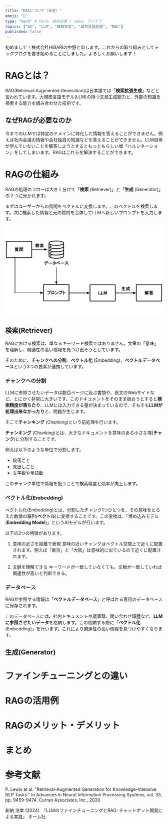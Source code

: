```yaml
---
title: "RAGについて（未定）"
emoji: "🧠"
type: "tech" # tech: 技術記事 / idea: アイデア
topics: ["AI", "LLM", "機械学習", "自然言語処理", "RAG"]
published: false
---
```


初めまして！株式会社HIBARIの中野と申します。これからの取り組みとしてテックブログを書き始めることにしました。よろしくお願いします！

# RAGとは？
RAG(Retrieval-Augmented Generation)は日本語では「**検索拡張生成**」などと言われています。大規模言語モデル(LLM)の持つ文章生成能力と、外部の知識を検索する能力を組み合わせた技術です。

## なぜRAGが必要なのか
今までのLLMでは特定のドメインに特化した情報を答えることができません。例えば社内会議の情報や会社独自の知識などを答えることができません。LLM自体が学んでいないことを解答しようとするともっともらしい嘘「ハルシネーション」をしてしまいます。RAGはこれらを解決することができます。

# RAGの仕組み
RAGの処理のフローは大きく分けて「**検索** (Retriever)」と「**生成** (Generator)」の２つに分かれます。

まずはユーザーからの質問をベクトルに変換します。このベクトルを検索します。次に検索した情報と元の質問を合体してLLMへ新しいプロンプトを入力します。

![](/images/rag-overview/rag.png)

## 検索(Retriever)
RAGにおける検索は、単なるキーワード検索ではありません。文章の「意味」を理解し、関連性の高い情報を見つけ出そうとしています。

そのために、**チャンクへの分割**、**ベクトル化** (Embedding)、**ベクトルデータベース**という3つの要素が連携しています。

### チャンクへの分割
LLMに参照させたいデータは数百ページに及ぶ書類や、長文のWebサイトなど、とにかく非常に大きいです。このドキュメントをそのまま扱おうとすると**検索精度が落ちたり**、LLMには入力できる量が決まっているので、そもそも**LLMが処理出来なかったり**と、問題が生じます。

そこで**チャンキング** (Chanking)という前処理を行います。

**チャンキング** (Chunking)とは、大きなドキュメントを意味のある小さな塊(**チャンク**)に分割することです。

例えば以下のような単位で分割します。
- 段落ごと
- 見出しごと
- 文字数や単語数

このチャンク単位で情報を扱うことで検索精度と効率が向上します。

### ベクトル化(Embedding)
ベクトル化(Embedding)とは、分割したチャンク1つひとつを、その意味をとらえた数値の羅列(**ベクトル**)に変換することです。この変換は、「埋め込みモデル(**Embedding Model**)」というAIモデルが行います。

以下の2つの特徴があります。

1. 意味の近さを距離で表現
   意味の近いチャンクはベクトル空間上で近くに配置されます。例えば「東京」と「大阪」は意味的に似ているので近くに配置されます。

2. 文脈を理解できる
   キーワードが一致していなくても、文脈が一致していれば関連性が高いと判断できる。

### データベース
RAGが参照する情報は「**ベクトルデータベース**」と呼ばれる専用のデータベースに保存されます。

このデータベースには、社内ドキュメントや議事録、問い合わせ履歴など、**LLMに参照させたいデータ**を格納します。この格納する際に「**ベクトル化** (Embedding)」を行います。これにより関連性の高い情報を見つけやすくなります。

## 生成(Generator)

# ファインチューニングとの違い

# RAGの活用例

# RAGのメリット・デメリット

# まとめ

# 参考文献
P. Lewis et al. "Retrieval-Augmented Generation for Knowledge-Intensive NLP Tasks." In Advances in Neural Information Processing Systems, vol. 33, pp. 9459-9474. Curran Associates, Inc., 2020.

新納 浩幸 (2024). 『LLMのファインチューニングとRAG: チャットボット開発による実践』 オーム社.